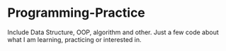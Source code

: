 # Programming-Practice
Include Data Structure, OOP, algorithm and other.
Just a few code about what I am learning, practicing or interested in.

